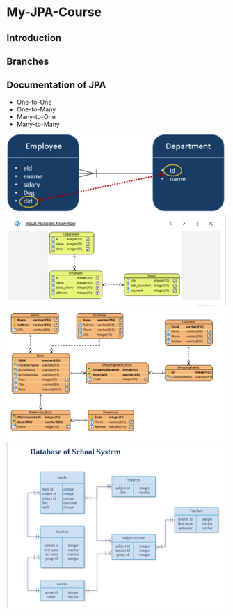 # My-JPA-Course
## Introduction
## Branches
## Documentation of JPA
 * One-to-One
 * One-to-Many
 * Many-to-One
 * Many-to-Many

![two-entities.png](img_3.png)
![img.png](img.png)
![img_1.png](img_1.png)
![img_2.png](img_2.png)
